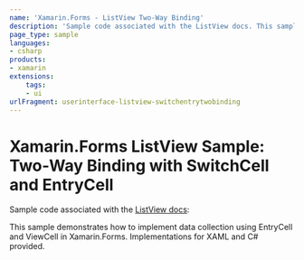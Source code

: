 ```yaml
---
name: 'Xamarin.Forms - ListView Two-Way Binding'
description: 'Sample code associated with the ListView docs. This sample demonstrates how to implement data collection using EntryCell and ViewCell (UI)'
page_type: sample
languages:
- csharp
products:
- xamarin
extensions:
    tags:
    - ui
urlFragment: userinterface-listview-switchentrytwobinding
---
```

# Xamarin.Forms ListView Sample: Two-Way Binding with SwitchCell and EntryCell

Sample code associated with the [ListView docs](https://docs.microsoft.com/xamarin/xamarin-forms/user-interface/listview/):

This sample demonstrates how to implement data collection using EntryCell and ViewCell in Xamarin.Forms. Implementations for XAML and C# provided.

